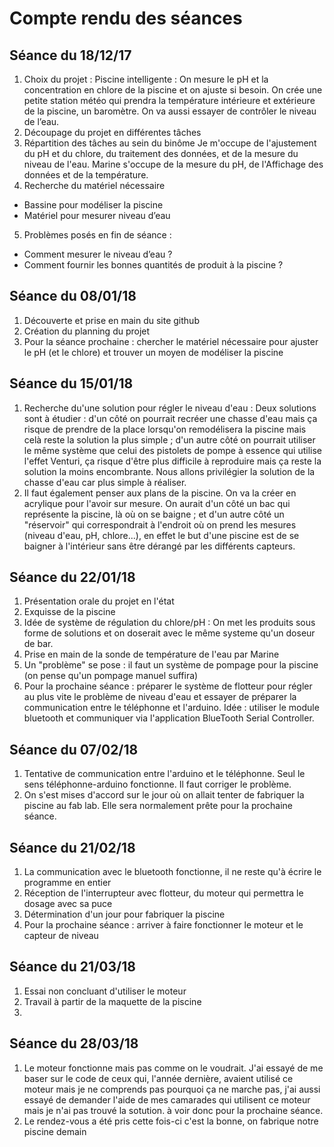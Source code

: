 Compte rendu des séances
=========

## Séance du 18/12/17

  1.	Choix du projet : Piscine intelligente : On mesure le pH et la concentration en chlore de la piscine et on ajuste si besoin. On crée une petite station météo qui prendra la température intérieure et extérieure de la piscine, un baromètre. On va aussi essayer de contrôler le niveau de l’eau.
  2.	Découpage du projet en différentes tâches
  3.	Répartition des tâches au sein du binôme
Je m'occupe de l'ajustement du pH et du chlore, du traitement des données, et de la mesure du niveau de l'eau.
Marine s'occupe de la mesure du pH, de l'Affichage des données et de la température.
  4.	Recherche du matériel nécessaire
  * Bassine pour modéliser la piscine
  * Matériel pour mesurer niveau d’eau
  5.	Problèmes posés en fin de séance :
  * Comment mesurer le niveau d’eau ?
  * Comment fournir les bonnes quantités de produit à la piscine ?

## Séance du 08/01/18

  1. Découverte et prise en main du site github
  2. Création du planning du projet
  3. Pour la séance prochaine : chercher le matériel nécessaire pour ajuster le pH (et le chlore) et trouver un moyen de modéliser la piscine

## Séance du 15/01/18

  1. Recherche du'une solution pour régler le niveau d'eau : Deux solutions sont à étudier : d'un côté on pourrait recréer une chasse d'eau mais ça risque de prendre de la place lorsqu'on remodélisera la piscine mais celà reste la solution la plus simple ; d'un autre côté on pourrait utiliser le même système que celui des pistolets de pompe à essence qui utilise l'effet Venturi, ça risque d'être plus difficile à reproduire mais ça reste la solution la moins encombrante. Nous allons privilégier la solution de la chasse d'eau car plus simple à réaliser.
  2. Il faut également penser aux plans de la piscine. On va la créer en acrylique pour l'avoir sur mesure. On aurait d'un côté un bac qui représente la piscine, là où on se baigne ; et d'un autre côté un "réservoir" qui correspondrait à l'endroit où on prend les mesures (niveau d'eau, pH, chlore...), en effet le but d'une piscine est de se baigner à l'intérieur sans être dérangé par les différents capteurs.

## Séance du 22/01/18

  1. Présentation orale du projet en l'état
  2. Exquisse de la piscine
  3. Idée de système de régulation du chlore/pH : On met les produits sous forme de solutions et on doserait avec le même systeme qu'un doseur de bar.
  4. Prise en main de la sonde de température de l'eau par Marine
  5. Un "problème" se pose : il faut un système de pompage pour la piscine (on pense qu'un pompage manuel suffira)
  6. Pour la prochaine séance : préparer le système de flotteur pour régler au plus vite le problème de niveau d'eau et essayer de préparer la communication entre le téléphonne et l'arduino. Idée : utiliser le module bluetooth et communiquer via l'application BlueTooth Serial Controller.

## Séance du 07/02/18

  1. Tentative de communication entre l'arduino et le téléphonne. Seul le sens téléphonne-arduino fonctionne. Il faut corriger le problème.
  2. On s'est mises d'accord sur le jour où on allait tenter de fabriquer la piscine au fab lab. Elle sera normalement prête pour la prochaine séance.

## Séance du 21/02/18
  1. La communication avec le bluetooth fonctionne, il ne reste qu'à écrire le programme en entier
  2. Réception de l'interrupteur avec flotteur, du moteur qui permettra le dosage avec sa puce
  3. Détermination d'un jour pour fabriquer la piscine
  4. Pour la prochaine séance : arriver à faire fonctionner le moteur et le capteur de niveau

## Séance du 21/03/18
  1. Essai non concluant d'utiliser le moteur
  2. Travail à partir de la maquette de la piscine
  3. 
  
## Séance du 28/03/18
  1. Le moteur fonctionne mais pas comme on le voudrait. J'ai essayé de me baser sur le code de ceux qui, l'année dernière, avaient utilisé ce moteur mais je ne comprends pas pourquoi ça ne marche pas, j'ai aussi essayé de demander l'aide de mes camarades qui utilisent ce moteur mais je n'ai pas trouvé la sotution. à voir donc pour la prochaine séance.
  2. Le rendez-vous a été pris cette fois-ci c'est la bonne, on fabrique notre piscine demain
